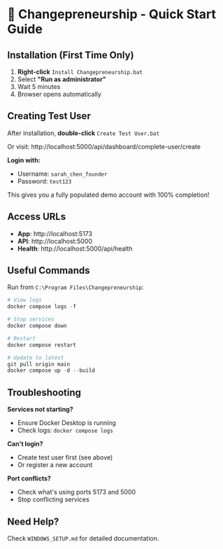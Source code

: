# 🚀 Changepreneurship - Quick Start Guide

## Installation (First Time Only)

1. **Right-click** `Install Changepreneurship.bat`
2. Select **"Run as administrator"**
3. Wait 5 minutes
4. Browser opens automatically

## Creating Test User

After installation, **double-click** `Create Test User.bat`

Or visit: http://localhost:5000/api/dashboard/complete-user/create

**Login with:**
- Username: `sarah_chen_founder`
- Password: `test123`

This gives you a fully populated demo account with 100% completion!

## Access URLs

- **App**: http://localhost:5173
- **API**: http://localhost:5000
- **Health**: http://localhost:5000/api/health

## Useful Commands

Run from `C:\Program Files\Changepreneurship`:

```powershell
# View logs
docker compose logs -f

# Stop services
docker compose down

# Restart
docker compose restart

# Update to latest
git pull origin main
docker compose up -d --build
```

## Troubleshooting

**Services not starting?**
- Ensure Docker Desktop is running
- Check logs: `docker compose logs`

**Can't login?**
- Create test user first (see above)
- Or register a new account

**Port conflicts?**
- Check what's using ports 5173 and 5000
- Stop conflicting services

## Need Help?

Check `WINDOWS_SETUP.md` for detailed documentation.
